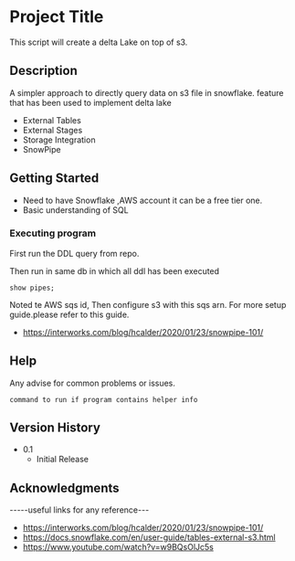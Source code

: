 # Project Title

This script will create a delta Lake on top of s3. 

## Description

A simpler approach to directly query data on s3 file in snowflake.
feature that has been used to implement delta lake
 * External Tables
 * External Stages
 * Storage Integration
 * SnowPipe

## Getting Started

* Need to have Snowflake ,AWS account it can be a free tier one.
* Basic  understanding of SQL


### Executing program
First run the DDL query  from repo.

Then run in same db in which all ddl has been executed

```
show pipes;
```
 Noted te AWS sqs id, Then configure s3 with this sqs arn.
 For more setup guide.please refer to this  guide.
 * https://interworks.com/blog/hcalder/2020/01/23/snowpipe-101/
 
## Help

Any advise for common problems or issues.
```
command to run if program contains helper info
```


## Version History
* 0.1
    * Initial Release

## Acknowledgments
-----useful links for any reference---
* https://interworks.com/blog/hcalder/2020/01/23/snowpipe-101/
* https://docs.snowflake.com/en/user-guide/tables-external-s3.html
* https://www.youtube.com/watch?v=w9BQsOlJc5s
